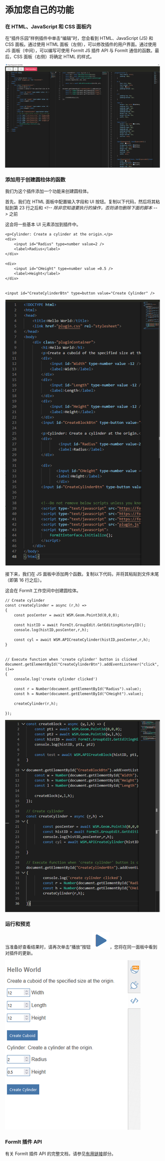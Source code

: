 # 添加您自己的功能

### 在 HTML、JavaScript 和 CSS 面板内

在“插件乐园”样例插件中单击“编辑”时，您会看到 HTML、JavaScript (JS) 和 CSS 面板。通过使用 HTML 面板（左侧），可以修改插件的用户界面。通过使用 JS 面板（中间），可以编写可使用 FormIt JS 插件 API 与 FormIt 通信的函数。最后，CSS 面板（右侧）将确定 HTML 的样式。

![](<../../../.gitbook/assets/image (27).png>)

### 添加用于创建圆柱体的函数

我们为这个插件添加一个功能来创建圆柱体。

首先，我们在 HTML 面板中配置输入字段和 UI 按钮。复制以下代码，然后将其粘贴到第 23 行之后和 _\<!-- 除非您知道要执行的操作，否则请勿删除下面的脚本 -- >_ 之前

这会将一些基本 UI 元素添加到插件中。

```
<p>Cylinder: Create a cylinder at the origin.</p>
<div>
    <input id="Radius" type=number value=2 />
    <label>Radius</label>
</div>

<div>
    <input id="CHeight" type=number value =0.5 />
    <label>Height</label>
</div>


<input id="CreateCylinderBtn" type=button value="Create Cylinder" />

```

![](<../../../.gitbook/assets/image (86).png>)

接下来，我们在 JS 面板中添加两个函数。复制以下代码，并将其粘贴到文件末尾（即第 16 行之后）。

这会在 FormIt 工作空间中创建圆柱体。

```
// Create cylinder
const createCylinder = async (r,h) =>
{
    const posCenter = await WSM.Geom.Point3d(0,0,0);

    const histID = await FormIt.GroupEdit.GetEditingHistoryID();
    console.log(histID,posCenter,r,h);

    const cyl = await WSM.APICreateCylinder(histID,posCenter,r,h);
}


// Execute function when 'create cylinder' button is clicked
document.getElementById("CreateCylinderBtn").addEventListener("click", ()=>
{
    console.log('create cylinder clicked')

    const r = Number(document.getElementById("Radius").value);
    const h = Number(document.getElementById("CHeight").value);

    createCylinder(r,h);

});
```

![](<../../../.gitbook/assets/image (82).png>)

### 运行和预览

当准备好查看结果时，请再次单击“播放”按钮 ![](<../../../.gitbook/assets/image (81).png>)，您将在同一面板中看到对插件的更新。

![](<../../../.gitbook/assets/image (14).png>)

### FormIt 插件 API

有关 FormIt 插件 API 的完整文档，请参见[有用链接](../useful-links.md)部分。
